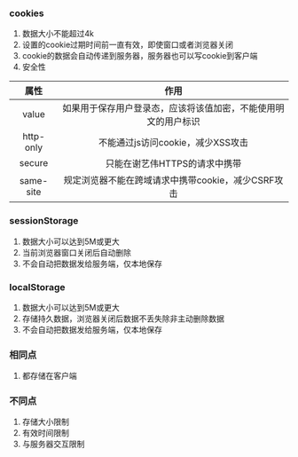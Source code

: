 ### cookies
1. 数据大小不能超过4k
2. 设置的cookie过期时间前一直有效，即使窗口或者浏览器关闭
3. cookie的数据会自动传递到服务器，服务器也可以写cookie到客户端
4. 安全性

|   属性    |   作用    |
| :-------: |   :-----------: |
|   value   |   如果用于保存用户登录态，应该将该值加密，不能使用明文的用户标识  |
|   http-only   |   不能通过js访问cookie，减少XSS攻击   |
|   secure  |   只能在谢艺伟HTTPS的请求中携带   |
|   same-site   |   规定浏览器不能在跨域请求中携带cookie，减少CSRF攻击  |
### sessionStorage
1. 数据大小可以达到5M或更大
2. 当前浏览器窗口关闭后自动删除
3. 不会自动把数据发给服务端，仅本地保存
### localStorage
1. 数据大小可以达到5M或更大
2. 存储持久数据，浏览器关闭后数据不丢失除非主动删除数据
3. 不会自动把数据发给服务端，仅本地保存

### 相同点
1. 都存储在客户端

### 不同点
1. 存储大小限制
2. 有效时间限制
3. 与服务器交互限制

